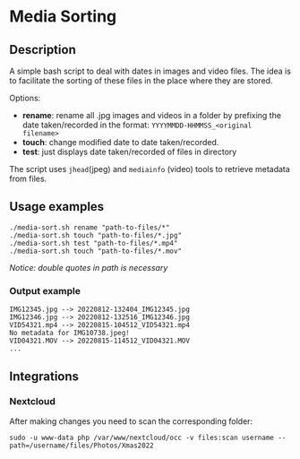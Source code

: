 # Media Sorting

## Description
A simple bash script to deal with dates in images and video files. The idea is to facilitate the sorting of these files in the place where they are stored. 

Options:

- **rename**: rename all .jpg images and videos in a folder by prefixing the date taken/recorded in the format: `YYYYMMDD-HHMMSS_<original filename>`
- **touch**: change modified date to date taken/recorded.
- **test**: just displays date taken/recorded of files in directory

The script uses `jhead`(jpeg) and `mediainfo` (video) tools to retrieve metadata from files.

## Usage examples

```
./media-sort.sh rename "path-to-files/*"
./media-sort.sh touch "path-to-files/*.jpg"
./media-sort.sh test "path-to-files/*.mp4"
./media-sort.sh touch "path-to-files/*.mov"
```
*Notice: double quotes in path is necessary*


### Output example
```
IMG12345.jpg --> 20220812-132404_IMG12345.jpg
IMG12346.jpg --> 20220812-132516_IMG12346.jpg
VID54321.mp4 --> 20220815-104512_VID54321.mp4
No metadata for IMG10738.jpeg!
VID04321.MOV --> 20220815-114512_VID04321.MOV
...
```

## Integrations
### Nextcloud
After making changes you need to scan the corresponding folder:

`sudo -u www-data php /var/www/nextcloud/occ -v files:scan username --path=/username/files/Photos/Xmas2022`
